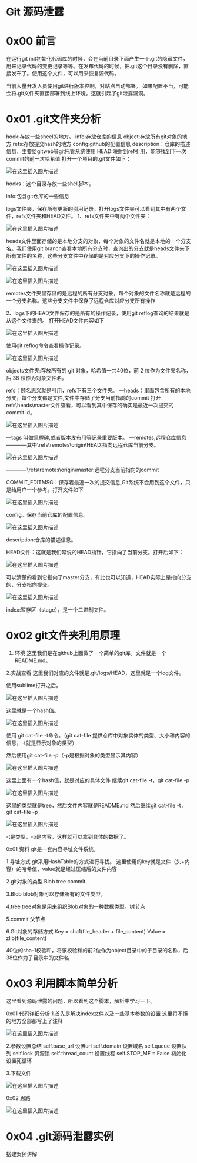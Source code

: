# Git 源码泄露
# 0x00 前言

在运行git init初始化代码库的时候，会在当前目录下面产生一个.git的隐藏文件，用来记录代码的变更记录等等。在发布代码的时候，把.git这个目录没有删除，直接发布了。使用这个文件，可以用来恢复源代码。

当前大量开发人员使用git进行版本控制，对站点自动部署。  如果配置不当，可能会将.git文件夹直接部署到线上环境。这就引起了git泄露漏洞。

# 0x01 .git文件夹分析

hook:存放一些sheel的地方。
info:存放仓库的信息
object:存放所有git对象的地方
refs:存放提交hash的地方
config:github的配置信息
description：仓库的描述信息，主要给gitweb等git托管系统使用
HEAD:映射到ref引用，能够找到下一次commit的前一次哈希值
打开一个项目的.git文件如下：

![在这里插入图片描述](https://img-blog.csdnimg.cn/20190704130615985.png?x-oss-process=image/watermark,type_ZmFuZ3poZW5naGVpdGk,shadow_10,text_aHR0cHM6Ly9ibG9nLmNzZG4ubmV0L3N0YXJ0X21hbw==,size_16,color_FFFFFF,t_70)


hooks：这个目录存放一些shell脚本。

info:包含git仓库的一些信息

logs文件夹，保存所有更新的引用记录。打开logs文件夹可以看到其中有两个文件，refs文件夹和HEAD文件。
1、refs文件夹中有两个文件夹：

![在这里插入图片描述](https://img-blog.csdnimg.cn/20190704131601777.png)

heads文件里面存储的是本地分支的对象，每个对象的文件名就是本地的一个分支名。我们使用git branch查看本地所有分支时，查询出的分支就是heads文件夹下所有文件的名称，这些分支文件中存储的是对应分支下的操作记录。

![在这里插入图片描述](https://img-blog.csdnimg.cn/20190704131825145.png)

![在这里插入图片描述](https://img-blog.csdnimg.cn/2019070413181419.png)

remotes文件夹里存储的是远程的所有分支对象，每个对象的文件名称就是远程的一个分支名称。这些分支文件中保存了远程仓库对应分支所有操作

2、logs下的HEAD文件保存的是所有的操作记录，使用git reflog查询的结果就是从这个文件来的。
打开HEAD文件内容如下

![在这里插入图片描述](https://img-blog.csdnimg.cn/20190704132725643.png)

使用git reflog命令查看操作记录。

![在这里插入图片描述](https://img-blog.csdnimg.cn/20190704132834259.png)


objects文件夹:存放所有的 git 对象，哈希值一共40位，前 2 位作为文件夹名称，后 38 位作为对象文件名。

refs：顾名思义就是引用，refs下有三个文件夹。
—heads：里面包含所有的本地分支，每个分支都是文件,文件中存储了分支当前指向的commit
打开refs\heads\master文件查看，可以看到其中保存的确实是最近一次提交的commit id。

![在这里插入图片描述](https://img-blog.csdnimg.cn/20190704134830133.png?x-oss-process=image/watermark,type_ZmFuZ3poZW5naGVpdGk,shadow_10,text_aHR0cHM6Ly9ibG9nLmNzZG4ubmV0L3N0YXJ0X21hbw==,size_16,color_FFFFFF,t_70)

—tags 叫做里程碑,或者版本发布用等记录重要版本。
—remotes,远程仓库信息
————其中\refs\remotes\origin\HEAD:指向远程仓库当前分支。

![在这里插入图片描述](https://img-blog.csdnimg.cn/20190704143352203.png)

————\refs\remotes\origin\master:远程分支当前指向的commit

COMMIT_EDITMSG：保存着最近一次的提交信息,Git系统不会用到这个文件，只是给用户一个参考。打开文件如下

![在这里插入图片描述](https://img-blog.csdnimg.cn/20190704135058423.png)

config。保存当前仓库的配置信息。

![在这里插入图片描述](https://img-blog.csdnimg.cn/20190704140122450.png?x-oss-process=image/watermark,type_ZmFuZ3poZW5naGVpdGk,shadow_10,text_aHR0cHM6Ly9ibG9nLmNzZG4ubmV0L3N0YXJ0X21hbw==,size_16,color_FFFFFF,t_70)


description:仓库的描述信息。

HEAD文件：这就是我们常说的HEAD指针，它指向了当前分支。打开后如下：

![在这里插入图片描述](https://img-blog.csdnimg.cn/20190704140506783.png)

可以清楚的看到它指向了master分支，有此也可以知道，HEAD实际上是指向分支的，分支指向提交。

![在这里插入图片描述](https://img-blog.csdnimg.cn/20190704142152136.png?x-oss-process=image/watermark,type_ZmFuZ3poZW5naGVpdGk,shadow_10,text_aHR0cHM6Ly9ibG9nLmNzZG4ubmV0L3N0YXJ0X21hbw==,size_16,color_FFFFFF,t_70)


index:暂存区（stage），是一个二进制文件。


# 0x02 git文件夹利用原理

1. 环境
这里我们是在github上面做了一个简单的git库。文件就是一个README.md。

2.实战查看
这里我们对应的文件就是.git/logs/HEAD，这里就是一个log文件。

使用sublime打开之后。

![在这里插入图片描述](https://img-blog.csdnimg.cn/20190405224106159.png?x-oss-process=image/watermark,type_ZmFuZ3poZW5naGVpdGk,shadow_10,text_aHR0cHM6Ly9ibG9nLmNzZG4ubmV0L3FxXzM2ODY5ODA4,size_16,color_FFFFFF,t_70)

这里就是一个hash值。

![在这里插入图片描述](https://img-blog.csdnimg.cn/20190405224259100.png)

使用 git cat-file -t命令。（git cat-file 提供仓库中对象实体的类型、大小和内容的信息，-t就是显示对象的类型）

然后使用git cat-file -p（-p是根据对象的类型显示其内容）

![在这里插入图片描述](https://img-blog.csdnimg.cn/2019040522440395.png?x-oss-process=image/watermark,type_ZmFuZ3poZW5naGVpdGk,shadow_10,text_aHR0cHM6Ly9ibG9nLmNzZG4ubmV0L3FxXzM2ODY5ODA4,size_16,color_FFFFFF,t_70)

这里上面有一个hash值，就是对应的具体文件
继续git cat-file -t，git cat-file -p

![在这里插入图片描述](https://img-blog.csdnimg.cn/20190405224517485.png)

这里的类型就是tree，然后文件内容就是README.md
然后继续git cat-file -t，git cat-file -p

![在这里插入图片描述](https://img-blog.csdnimg.cn/20190405224618200.png)

-t是类型，-p是内容，这样就可以拿到具体的数据了。

0x01 资料
git是一套内容寻址文件系统。

1.寻址方式
git采用HashTable的方式进行寻找。
这里使用的key就是文件（头+内容）的哈希值，value就是经过压缩后的文件内容

2.git对象的类型
Blob
tree
commit

3.Blob
blob对象可以存储所有的文件类型。

4.tree
tree对象是用来组织Blob对象的一种数据类型。树节点

5.commit
父节点

6.Git对象的存储方式
Key = sha1(file_header + file_content)
Value = zlib(file_content)

40位的sha-1校验和，将该校验和的前2位作为object目录中的子目录的名称，后38位作为子目录中的文件名

# 0x03 利用脚本简单分析

这里看到源码泄露的问题，所以看到这个脚本，解析中学习一下。

0x01 代码详细分析
1.首先是解决index文件以及一些基本参数的设置
这里将不懂的地方全部都写上了注释

![在这里插入图片描述](https://img-blog.csdnimg.cn/20190330182719325.png?x-oss-process=image/watermark,type_ZmFuZ3poZW5naGVpdGk,shadow_10,text_aHR0cHM6Ly9ibG9nLmNzZG4ubmV0L3FxXzM2ODY5ODA4,size_16,color_FFFFFF,t_70)

2.参数设置总结
self.base_url 设置url
self.domain 设置域名
self.queue 设置队列
self.lock 资源锁
self.thread_count 设置线程
self.STOP_ME = False 初始化设置死循环

3.下载文件

![在这里插入图片描述](https://img-blog.csdnimg.cn/20190330183419595.png?x-oss-process=image/watermark,type_ZmFuZ3poZW5naGVpdGk,shadow_10,text_aHR0cHM6Ly9ibG9nLmNzZG4ubmV0L3FxXzM2ODY5ODA4,size_16,color_FFFFFF,t_70)


0x02 思路

![在这里插入图片描述](https://img-blog.csdnimg.cn/20190330193640504.png?x-oss-process=image/watermark,type_ZmFuZ3poZW5naGVpdGk,shadow_10,text_aHR0cHM6Ly9ibG9nLmNzZG4ubmV0L3FxXzM2ODY5ODA4,size_16,color_FFFFFF,t_70)

# 0x04 .git源码泄露实例

搭建案例讲解